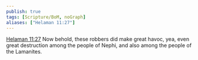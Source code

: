 ```yaml
---
publish: true
tags: [Scripture/BoM, noGraph]
aliases: ["Helaman 11:27"]
---
```

[Helaman 11:27](https://churchofjesuschrist.org/study/scriptures/bofm/hel/11?lang=eng&id=p27#p27) Now behold, these robbers did make great havoc, yea, even great destruction among the people of Nephi, and also among the people of the Lamanites.
